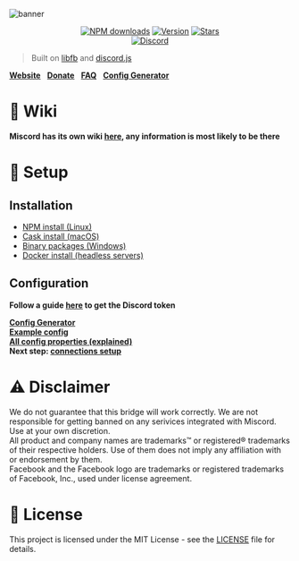 ![banner](../gh-pages/img/banner.png)

<p align="center">
  <a href="https://npmjs.org/package/miscord"><img src="https://img.shields.io/npm/dt/miscord.svg?style=for-the-badge" alt="NPM downloads"></a>
  <a href="https://npmjs.org/package/miscord"><img src="https://img.shields.io/npm/v/miscord.svg?style=for-the-badge" alt="Version"></a>
  <a href="https://npmjs.org/package/miscord"><img src="https://img.shields.io/github/stars/miscord/miscord.svg?style=for-the-badge" alt="Stars"></a>
  <br />
  <a href="https://discord.gg/DkmTvVz"><img src="https://discordapp.com/api/guilds/431471556540104724/embed.png" alt="Discord"></a>
</p>

> Built on [libfb](https://github.com/ChatPlug/libfb-js) and [discord.js](https://discord.js.org)

**[Website](https://miscord.net/)** &nbsp;
**[Donate](https://paypal.me/Bjornskjald)** &nbsp;
**[FAQ](../../wiki/faq)** &nbsp;
**[Config Generator](https://miscord.net/config-generator.html)** &nbsp;

# :memo: Wiki

**Miscord has its own wiki [here](../../wiki), any information is most likely to be there**

# :wrench: Setup

## Installation
- [NPM install (Linux)](../../wiki/install#npm)
- [Cask install (macOS)](../../wiki/install#homebrew)
- [Binary packages (Windows)](../../releases/latest)
- [Docker install (headless servers)](../../wiki/install#docker)

## Configuration

**Follow a guide [here](../../wiki/Creating-a-Discord-bot) to get the Discord token**

**[Config Generator](https://miscord.net/config-generator.html)**  
**[Example config](config.example.json)**  
**[All config properties (explained)](../../wiki/configuration)**  
**Next step: [connections setup](../../wiki/Connections.yml)**

# :warning: Disclaimer

We do not guarantee that this bridge will work correctly. We are not responsible for getting banned on any serivices integrated with Miscord. Use at your own discretion.  
All product and company names are trademarks™ or registered® trademarks of their respective holders. Use of them does not imply any affiliation with or endorsement by them.  
Facebook and the Facebook logo are trademarks or registered trademarks of Facebook, Inc., used under license agreement.

# :scroll: License
This project is licensed under the MIT License - see the [LICENSE](LICENSE.md) file for details.
